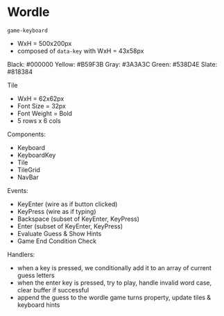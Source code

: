 # Wordle

`game-keyboard`

- WxH = 500x200px
- composed of `data-key` with WxH = 43x58px

Black: #000000
Yellow: #B59F3B
Gray: #3A3A3C
Green: #538D4E
Slate: #818384

Tile

- WxH = 62x62px
- Font Size = 32px
- Font Weight = Bold
- 5 rows x 6 cols

Components:

- Keyboard
- KeyboardKey
- Tile
- TileGrid
- NavBar

Events:

- KeyEnter (wire as if button clicked)
- KeyPress (wire as if typing)
- Backspace (subset of KeyEnter, KeyPress)
- Enter (subset of KeyEnter, KeyPress)
- Evaluate Guess & Show Hints
- Game End Condition Check

Handlers:

- when a key is pressed, we conditionally add it to an array of current guess letters
- when the enter key is pressed, try to play, handle invalid word case, clear buffer if successful
- append the guess to the wordle game turns property, update tiles & keyboard hints
